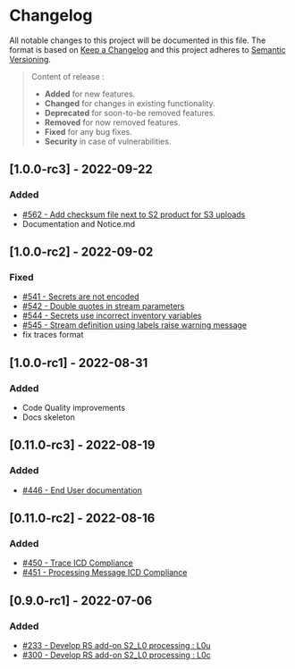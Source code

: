 # Changelog

All notable changes to this project will be documented in this file.
The format is based on [Keep a Changelog](https://keepachangelog.com/en/1.0.0/) and this project adheres to [Semantic Versioning](https://semver.org/spec/v2.0.0.html).
> Content of release :
> - **Added** for new features.
> - **Changed** for changes in existing functionality.
> - **Deprecated** for soon-to-be removed features.
> - **Removed** for now removed features.
> - **Fixed** for any bug fixes.
> - **Security** in case of vulnerabilities.

## [1.0.0-rc3] - 2022-09-22

### Added

- [#562 - Add checksum file next to S2 product for S3 uploads](https://github.com/COPRS/rs-issues/issues/562)
- Documentation and Notice.md

## [1.0.0-rc2] - 2022-09-02

### Fixed

- [#541 - Secrets are not encoded](https://github.com/COPRS/rs-issues/issues/541)
- [#542 - Double quotes in stream parameters](https://github.com/COPRS/rs-issues/issues/542)
- [#544 - Secrets use incorrect inventory variables](https://github.com/COPRS/rs-issues/issues/544)
- [#545 - Stream definition using labels raise warning message](https://github.com/COPRS/rs-issues/issues/545)
- fix traces format

## [1.0.0-rc1] - 2022-08-31

### Added

- Code Quality improvements
- Docs skeleton

## [0.11.0-rc3] - 2022-08-19

### Added

- [#446 - End User documentation](https://github.com/COPRS/rs-issues/issues/446)

## [0.11.0-rc2] - 2022-08-16

### Added

- [#450 - Trace ICD Compliance](https://github.com/COPRS/rs-issues/issues/450)
- [#451 - Processing Message ICD Compliance](https://github.com/COPRS/rs-issues/issues/451)

## [0.9.0-rc1] - 2022-07-06

### Added

- [#233 - Develop RS add-on S2_L0 processing : L0u](https://github.com/COPRS/rs-issues/issues/233)
- [#300 - Develop RS add-on S2_L0 processing : L0c](https://github.com/COPRS/rs-issues/issues/300)
